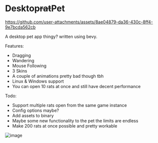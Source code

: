 # Desktop~~rat~~Pet

https://github.com/user-attachments/assets/8ae04879-da36-430c-8ff4-9e7bcda562cb

A desktop pet app thingy? written using bevy.

Features:

- Dragging
- Wandering
- Mouse Following
- 3 Skins
- A couple of animations pretty bad though tbh
- Linux & Windows support
- You can open 10 rats at once and still have decent performance

Todo:

- Support multiple rats open from the same game instance
- Config options maybe?
- Add assets to binary
- Maybe some new functionality to the pet the limits are endless
- Make 200 rats at once possible and pretty workable

![image](https://github.com/user-attachments/assets/96c4afea-91a4-4730-af09-cac96d5eabb2)
